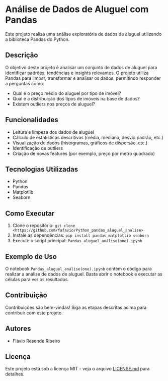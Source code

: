 # Análise de Dados de Aluguel com Pandas

Este projeto realiza uma análise exploratória de dados de aluguel utilizando a biblioteca Pandas do Python.

## Descrição

O objetivo deste projeto é analisar um conjunto de dados de aluguel para identificar padrões, tendências e insights relevantes. O projeto utiliza Pandas para limpar, transformar e analisar os dados, permitindo responder a perguntas como:

*   Qual é o preço médio do aluguel por tipo de imóvel?
*   Qual é a distribuição dos tipos de imóveis na base de dados?
*   Existem outliers nos preços de aluguel?

## Funcionalidades

*   Leitura e limpeza dos dados de aluguel
*   Cálculo de estatísticas descritivas (média, mediana, desvio padrão, etc.)
*   Visualização de dados (histogramas, gráficos de dispersão, etc.)
*   Identificação de outliers
*   Criação de novas features (por exemplo, preço por metro quadrado)

## Tecnologias Utilizadas

*   Python
*   Pandas
*   Matplotlib
*   Seaborn

## Como Executar

1.  Clone o repositório: `git clone <https://github.com/fafavio/Python_pandas_aluguel_analise>`
2.  Instale as dependências: `pip install pandas matplotlib seaborn`
3.  Execute o script principal: `Pandas_aluguel_análise(one).ipynb`

## Exemplo de Uso

O notebook `Pandas_aluguel_análise(one).ipynb` contém o código para realizar a análise de dados de aluguel. Basta abrir o notebook e executar as células para ver os resultados.

## Contribuição

Contribuições são bem-vindas! Siga as etapas descritas acima para contribuir com este projeto.

## Autores

*   Flávio Resende Ribeiro

## Licença

Este projeto está sob a licença MIT - veja o arquivo [LICENSE.md](LICENSE.md) para detalhes.
